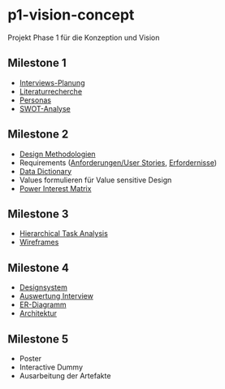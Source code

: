 # p1-vision-concept
Projekt Phase 1 für die Konzeption und Vision

## Milestone 1

- [Interviews-Planung](Milestone%201/Interview%20Planung.md)
- [Literaturrecherche](Milestone%201/Domain%20Research.md)
- [Personas](Milestone%201/Personas.md)
- [SWOT-Analyse](Milestone%201/SWOT%20Analyse.md)

## Milestone 2

- [Design Methodologien](Milestone%202/Design%20Methodologien.md)
- Requirements ([Anforderungen/User Stories](Milestone%202/anforderungen.md), [Erfordernisse](Milestone%202/erfordernisse.md))
- [Data Dictionary](Milestone%202/datadictionary.md)
- Values formulieren für Value sensitive Design
- [Power Interest Matrix](Milestone%202/power%20interest%20matrix.md)

## Milestone 3

- [Hierarchical Task Analysis](Milestone%203/HTA.md)
- [Wireframes](Milestone%203/Wireframes.md)

## Milestone 4

- [Designsystem](Milestone%204/designsystem.md)
- [Auswertung Interview](Milestone%204/Auswertung%20Interview.md)
- [ER-Diagramm](Milestone%204/ErDiagram.md)
- [Architektur](Milestone%204/Architektur.md)

## Milestone 5

- Poster
- Interactive Dummy
- Ausarbeitung der Artefakte
